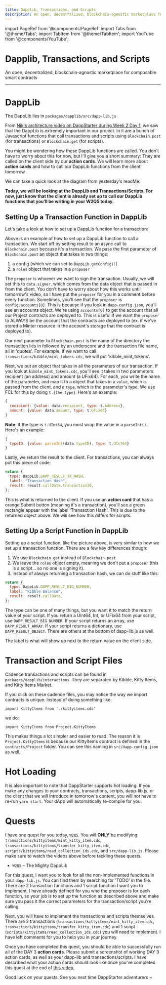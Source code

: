 ```yaml
---
title: Dapplib, Transactions, and Scripts
description: An open, decentralized, blockchain-agnostic marketplace for composable smart contracts
---
```


import PageRef from '@components/PageRef'
import Tabs from '@theme/Tabs';
import TabItem from '@theme/TabItem';
import YouTube from '@components/YouTube';

# Dapplib, Transactions, and Scripts

An open, decentralized, blockchain-agnostic marketplace for composable smart contracts

---

<YouTube videoId="Czg3mMLw1I4"/>

# DappLib

The DappLib lies in `packages/dapplib/src/dapp-lib.js`

From [Nik's architecture video on DappStarter during Week 2 Day 1](https://youtu.be/scZZiFXfXa4), we saw that the DappLib is extremely important in our project. In it are a bunch of Javascript functions that call transactions and scripts using `Blockchain.post` (for transactions) or `Blockchain.get` (for scripts).

You might be wondering how these DappLib functions are called. You don't have to worry about this for now, but I'll give you a short summary: They are called on the client side by our **action cards**. We will learn more about **action cards** and how to call our DappLib functions from the client tomorrow.

We can take a quick look at the diagram from yesterday's readMe:

<!-- ![DappStarter Overview](images/dappstarter_overview.PNG) -->

**Today, we will be looking at the DappLib and Transactions/Scripts. For now, just know that the client is already set up to call our DappLib functions that you'll be writing in your W2Q5 today.**

## Setting Up a Transaction Function in DappLib

Let's take a look at how to set up a DappLib function for a transaction:

<!-- ![DappLib Transaction](images/dapplib-transaction.png) -->

Above is an example of how to set up a DappLib function to call a transaction. We start off by setting result to an async call to `Blockchain.post` because it's a transaction. We pass the first parameter of `Blockchain.post` an object that takes in two things:

1. a config (which we can set to `DappLib.getConfig()`)
2. a `roles` object that takes in a `proposer`

The `proposer` is whoever we want to sign the transaction. Usually, we will set this to `data.signer`, which comes from the data object that is passed in from the client. You don't have to worry about how this works until tomorrow's video, so I have put the `proposer` for you in a comment before every function. Sometimes, you'll see that the `proposer` is `config.accounts[0]`. This is because if you look in `dapp-config.json`, you'll see an accounts object. We're using `accounts[0]` to get the account that all our Project contracts are deployed to. This is useful if we want the `proposer` to ALWAYS be the account that the contracts are deployed to (ex. if we've stored a Minter resource in the account's storage that the contract is deployed to).

Our next parameter to `Blockchain.post` is the name of the directory the transaction lies in followed by an underscore and the transaction file name, all in 'quotes'. For example, if we want to call `transactions/kibble/mint_tokens.cdc`, we will put 'kibble_mint_tokens'.

Next, we put an object that takes in all the parameters of our transaction. If you look at `kibble_mint_tokens.cdc`, you'll see it takes in two parameters: recipient (an address) and amount (a UFix64). For each, you write the name of the parameter, and map it to a object that takes in a `value`, which is passed from the client, and a `type`, which is the parameter's type. We use FCL for this by doing `t.{the type}`. Here's an example:

```javascript
{
  recipient: {value: data.recipient, type: t.Address},
  amount: {value: data.amount, type: t.UFix64}
}
```

**Note**: If the type is `t.UInt64`, you must wrap the value in a `parseInt()`. Here's an example:

```javascript
{
  typeID: {value: parseInt(data.typeID), type: t.UInt64}
}
```

Lastly, we return the result to the client. For transactions, you can always put this piece of code:

```javascript
return {
  type: DappLib.DAPP_RESULT_TX_HASH,
  label: "Transaction Hash",
  result: result.callData.transactionId,
};
```

This is what is returned to the client. If you use an **action card** that has a orange Submit button (meaning it's a transaction), you'll see a green rectangle appear with the label 'Transaction Hash'. This is due to the returned object above. We will see how this differs for scripts.

## Setting Up a Script Function in DappLib

<!-- ![DappLib Script](images/dapplib-script.png) -->

Setting up a script function, like the picture above, is very similar to how we set up a transaction function. There are a few key differences though:

1. We use `Blockchain.get` instead of `Blockchain.post`
2. We leave the `roles` object empty, meaning we don't put a `proposer` (this is a script... so no one is signing it).
3. Instead of always returning a transaction hash, we can do stuff like this:

```javascript
return {
  type: DappLib.DAPP_RESULT_BIG_NUMBER,
  label: "Kibble Balance",
  result: result.callData,
};
```

The type can be one of many things, but you want it to match the return value of your script. If you return a UInt64, Int, or UFix64 from your script, use `DAPP_RESULT_BIG_NUMBER`. If your script returns an array, use `DAPP_RESULT_ARRAY`. If your script returns a dictionary, use `DAPP_RESULT_OBJECT`. There are others at the bottom of dapp-lib.js as well.

The label is what will show up next to the return value on the client side.

# Transaction and Script Files

Cadence transactions and scripts can be found in `packages/dapplib/interactions`. They are separated by Kibble, Kitty Items, and Kitty Items Market.

If you click on these cadence files, you may notice the way we import contracts is unique. Instead of doing something like:

`import KittyItems from './kittyitems.cdc'`

we do:

`import KittyItems from Project.KittyItems`

This makes things a lot simpler and easier to read. The reason it is `Project.KittyItems` is because our KittyItems contract is defined in the `contracts/Project` folder. You can see this naming in `src/dapp-config.json` as well.

# Hot Loading

It is also important to note that DappStarter supports hot loading. If you make any changes to your contracts, transactions, scripts, dapp-lib.js, or the client that we will introduce in tomorrow's content, you will not have to re-run `yarn start`. Your dApp will automatically re-compile for you.

# Quests

I have one quest for you today, `W2Q5`. You will **ONLY** be modifying `transactions/kittyitems/mint_kitty_item.cdc`, `transactions/kittyitems/transfer_kitty_item.cdc`, `scripts/kittyitems/read_collection_ids.cdc`, and `src/dapp-lib.js`. Please make sure to watch the videos above before tackling these quests.

- `W2Q5` – The Mighty DappLib

For this quest, I want you to look for all the non-implemented functions in your `dapp-lib.js`. You can find them by searching for 'TODO' in the file. There are 2 transaction functions and 1 script function I want you to implement. I have already defined for you who the proposer is for each function, so your job is to set up the function as described above and make sure you pass it the correct parameters for the transaction/script you're calling.

Next, you will have to implement the transactions and scripts themselves. There are 2 transactions (`transactions/kittyitems/mint_kitty_item.cdc`, `transactions/kittyitems/transfer_kitty_item.cdc`) and 1 script (`scripts/kittyitems/read_collection_ids.cdc`) you will need to implement. I have left comments for you to help you in your journey.

Once you have completed this quest, you should be able to successfully run all of the DAY 3 **action cards**. Please submit a screenshot of working DAY 3 action cards, as well as your dapp-lib and transactions/scripts. I have described what your action cards should look like once you've completed this quest at the end of [this video.](https://www.youtube.com/watch?v=zFtc4QLrxas)

Good luck on your quests. See you next time DappStarter adventurers ~
